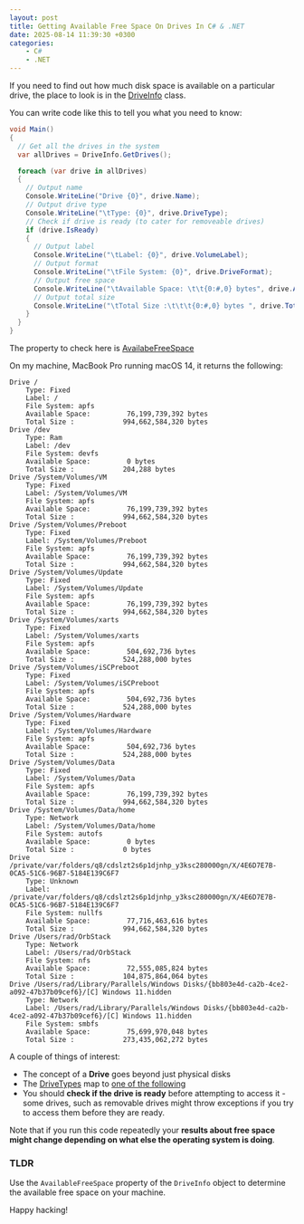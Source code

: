 ```yaml
---
layout: post
title: Getting Available Free Space On Drives In C# & .NET
date: 2025-08-14 11:39:30 +0300
categories:
    - C#
    - .NET
---
```


If you need to find out how much disk space is available on a particular drive, the place to look is in the [DriveInfo](https://learn.microsoft.com/en-us/dotnet/api/system.io.driveinfo?view=net-9.0) class.

You can write code like this to tell you what you need to know:

```c#
void Main()
{
  // Get all the drives in the system
  var allDrives = DriveInfo.GetDrives();

  foreach (var drive in allDrives)
  {
    // Output name
    Console.WriteLine("Drive {0}", drive.Name);
    // Output drive type
    Console.WriteLine("\tType: {0}", drive.DriveType);
    // Check if drive is ready (to cater for removeable drives)
    if (drive.IsReady)
    {
      // Output label
      Console.WriteLine("\tLabel: {0}", drive.VolumeLabel);
      // Output format
      Console.WriteLine("\tFile System: {0}", drive.DriveFormat);
      // Output free space
      Console.WriteLine("\tAvailable Space: \t\t{0:#,0} bytes", drive.AvailableFreeSpace);
      // Output total size
      Console.WriteLine("\tTotal Size :\t\t\t{0:#,0} bytes ", drive.TotalSize);
    }
  }
}
```

The property to check here is [AvailabeFreeSpace](https://learn.microsoft.com/en-us/dotnet/api/system.io.driveinfo.availablefreespace?view=net-9.0)

On my machine, MacBook Pro running macOS 14, it returns the following:

```plaintext
Drive /
    Type: Fixed
    Label: /
    File System: apfs
    Available Space:         76,199,739,392 bytes
    Total Size :            994,662,584,320 bytes 
Drive /dev
    Type: Ram
    Label: /dev
    File System: devfs
    Available Space:         0 bytes
    Total Size :            204,288 bytes 
Drive /System/Volumes/VM
    Type: Fixed
    Label: /System/Volumes/VM
    File System: apfs
    Available Space:         76,199,739,392 bytes
    Total Size :            994,662,584,320 bytes 
Drive /System/Volumes/Preboot
    Type: Fixed
    Label: /System/Volumes/Preboot
    File System: apfs
    Available Space:         76,199,739,392 bytes
    Total Size :            994,662,584,320 bytes 
Drive /System/Volumes/Update
    Type: Fixed
    Label: /System/Volumes/Update
    File System: apfs
    Available Space:         76,199,739,392 bytes
    Total Size :            994,662,584,320 bytes 
Drive /System/Volumes/xarts
    Type: Fixed
    Label: /System/Volumes/xarts
    File System: apfs
    Available Space:         504,692,736 bytes
    Total Size :            524,288,000 bytes 
Drive /System/Volumes/iSCPreboot
    Type: Fixed
    Label: /System/Volumes/iSCPreboot
    File System: apfs
    Available Space:         504,692,736 bytes
    Total Size :            524,288,000 bytes 
Drive /System/Volumes/Hardware
    Type: Fixed
    Label: /System/Volumes/Hardware
    File System: apfs
    Available Space:         504,692,736 bytes
    Total Size :            524,288,000 bytes 
Drive /System/Volumes/Data
    Type: Fixed
    Label: /System/Volumes/Data
    File System: apfs
    Available Space:         76,199,739,392 bytes
    Total Size :            994,662,584,320 bytes 
Drive /System/Volumes/Data/home
    Type: Network
    Label: /System/Volumes/Data/home
    File System: autofs
    Available Space:         0 bytes
    Total Size :            0 bytes 
Drive /private/var/folders/q8/cdslzt2s6p1djnhp_y3ksc280000gn/X/4E6D7E7B-0CA5-51C6-96B7-5184E139C6F7
    Type: Unknown
    Label: /private/var/folders/q8/cdslzt2s6p1djnhp_y3ksc280000gn/X/4E6D7E7B-0CA5-51C6-96B7-5184E139C6F7
    File System: nullfs
    Available Space:         77,716,463,616 bytes
    Total Size :            994,662,584,320 bytes 
Drive /Users/rad/OrbStack
    Type: Network
    Label: /Users/rad/OrbStack
    File System: nfs
    Available Space:         72,555,085,824 bytes
    Total Size :            104,875,864,064 bytes 
Drive /Users/rad/Library/Parallels/Windows Disks/{bb803e4d-ca2b-4ce2-a092-47b37b09cef6}/[C] Windows 11.hidden
    Type: Network
    Label: /Users/rad/Library/Parallels/Windows Disks/{bb803e4d-ca2b-4ce2-a092-47b37b09cef6}/[C] Windows 11.hidden
    File System: smbfs
    Available Space:         75,699,970,048 bytes
    Total Size :            273,435,062,272 bytes 
```

A couple of things of interest:

- The concept of a **Drive** goes beyond just physical disks
- The [DriveTypes](https://learn.microsoft.com/en-us/dotnet/api/system.io.driveinfo.drivetype?view=net-9.0) map to [one of the following](https://learn.microsoft.com/en-us/dotnet/api/system.io.drivetype?view=net-9.0)
- You should **check if the drive is ready** before attempting to access it - some drives, such as removable drives might throw exceptions if you try to access them before they are ready.

Note that if you run this code repeatedly your **results about free space might change depending on what else the operating system is doing**.

### TLDR

Use the `AvailableFreeSpace` property of the `DriveInfo` object to determine the available free space on your machine.

Happy hacking!
